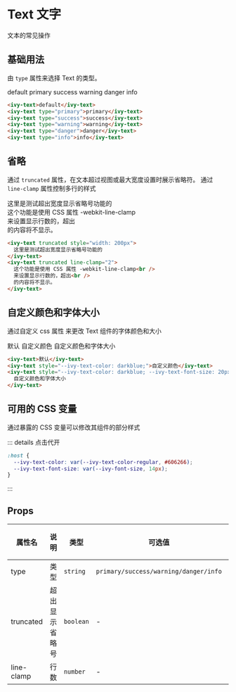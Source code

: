 # Text 文字

文本的常见操作

## 基础用法

由 `type` 属性来选择 Text 的类型。

<ivy-text>default</ivy-text>
<ivy-text type="primary" class="margin-left">primary</ivy-text>
<ivy-text type="success" class="margin-left">success</ivy-text>
<ivy-text type="warning" class="margin-left">warning</ivy-text>
<ivy-text type="danger" class="margin-left">danger</ivy-text>
<ivy-text type="info" class="margin-left">info</ivy-text>

```html
<ivy-text>default</ivy-text>
<ivy-text type="primary">primary</ivy-text>
<ivy-text type="success">success</ivy-text>
<ivy-text type="warning">warning</ivy-text>
<ivy-text type="danger">danger</ivy-text>
<ivy-text type="info">info</ivy-text>
```

## 省略

通过 `truncated` 属性，在文本超过视图或最大宽度设置时展示省略符。 通过 `line-clamp` 属性控制多行的样式

<ivy-text truncated style="width: 200px"> 这里是测试超出宽度显示省略号功能的 </ivy-text>
<br />
<ivy-text truncated line-clamp="2">
这个功能是使用 CSS 属性 -webkit-line-clamp<br> 来设置显示行数的，超出<br> 的内容将不显示。
</ivy-text>

```html
<ivy-text truncated style="width: 200px">
  这里是测试超出宽度显示省略号功能的
</ivy-text>
<ivy-text truncated line-clamp="2">
  这个功能是使用 CSS 属性 -webkit-line-clamp<br />
  来设置显示行数的，超出<br />
  的内容将不显示。
</ivy-text>
```

## 自定义颜色和字体大小

通过自定义 css 属性 来更改 Text 组件的字体颜色和大小

<ivy-text>默认</ivy-text>
<ivy-text style="--ivy-text-color: darkblue;" class="margin-left">自定义颜色</ivy-text>
<ivy-text style="--ivy-text-color: darkblue; --ivy-text-font-size: 20px;" class="margin-left">自定义颜色和字体大小</ivy-text>

```html
<ivy-text>默认</ivy-text>
<ivy-text style="--ivy-text-color: darkblue;">自定义颜色</ivy-text>
<ivy-text style="--ivy-text-color: darkblue; --ivy-text-font-size: 20px;">
  自定义颜色和字体大小
</ivy-text>
```

## 可用的 CSS 变量

通过暴露的 CSS 变量可以修改其组件的部分样式

::: details 点击代开

```css
:host {
  --ivy-text-color: var(--ivy-text-color-regular, #606266);
  --ivy-text-font-size: var(--ivy-font-size, 14px);
}
```

:::

## Props

| 属性名     | 说明           | 类型      | 可选值                                | 默认值 |
| ---------- | -------------- | --------- | ------------------------------------- | ------ |
| type       | 类型           | `string`  | `primary/success/warning/danger/info` | -      |
| truncated  | 超出显示省略号 | `boolean` | -                                     | -      |
| line-clamp | 行数           | `number`  | -                                     | -      |
